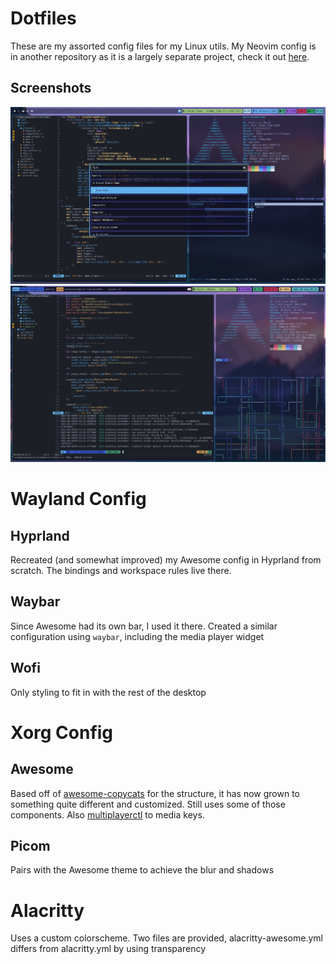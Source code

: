 # Dotfiles
These are my assorted config files for my Linux utils. My Neovim config is in another repository as it is a largely separate project, check it out [here](https://github.com/duckonaut/nvim).

## Screenshots
![wayland desktop](wayland-screenshot.png)
![xorg desktop](xorg-screenshot.png)

# Wayland Config
## Hyprland
Recreated (and somewhat improved) my Awesome config in Hyprland from scratch. The bindings and workspace rules live there.

## Waybar
Since Awesome had its own bar, I used it there. Created a similar configuration using `waybar`, including the media player widget

## Wofi
Only styling to fit in with the rest of the desktop

# Xorg Config
## Awesome
Based off of [awesome-copycats](https://github.com/lcpz/awesome-copycats) for the structure, it has now grown to something quite different and customized. Still uses some of those components. Also [multiplayerctl](hittps://github.com/duckonaut/multiplayerctl) to media keys.

## Picom
Pairs with the Awesome theme to achieve the blur and shadows

# Alacritty
Uses a custom colorscheme. Two files are provided, alacritty-awesome.yml differs from alacritty.yml by using transparency
